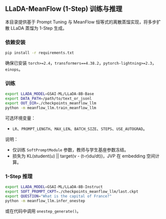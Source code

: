 ## LLaDA-MeanFlow (1-Step) 训练与推理

本目录提供基于 Prompt Tuning 与 MeanFlow 恒等式的离散蒸馏实现，将多步扩散 LLaDA 蒸馏为 1-Step 生成。

### 依赖安装

```bash
pip install -r requirements.txt
```

确保已安装 `torch>=2.4`，`transformers==4.38.2`，`pytorch-lightning>=2.3`，`einops`。

### 训练

```bash
export LLADA_MODEL=GSAI-ML/LLaDA-8B-Base
export DATA_PATH=/path/to/text_or_jsonl
export OUT_DIR=./checkpoints_meanflow_llm
python -m meanflow_llm.train_meanflow_llm
```

可选环境变量：
- `LR`、`PROMPT_LENGTH`、`MAX_LEN`、`BATCH_SIZE`、`STEPS`、`USE_AUTOGRAD`。

说明：
- 仅训练 `SoftPromptModule` 参数，教师与学生基座参数冻结。
- 损失为 KL(student(u) || target(v - (t-r)du/dt))，JVP 在 embedding 空间计算。

### 1-Step 推理

```bash
export LLADA_MODEL=GSAI-ML/LLaDA-8B-Instruct
export SOFT_PROMPT_CKPT=./checkpoints_meanflow_llm/last.ckpt
export QUESTION="What is the capital of France?"
python -m meanflow_llm.infer_onestep
```

或在代码中调用 `onestep_generate()`。

